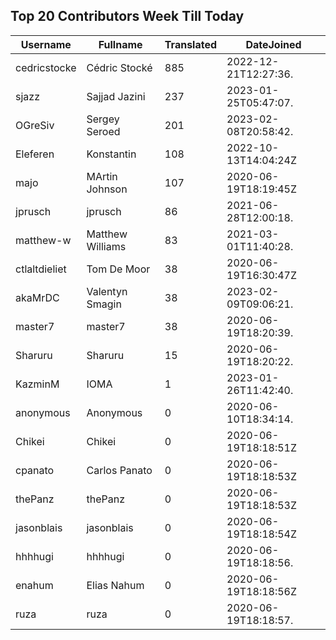 ## Top 20 Contributors Week Till Today ##
|Username|Fullname|Translated|DateJoined|
|--------|--------|----------|----------|
|cedricstocke|Cédric Stocké|885|2022-12-21T12:27:36.|
|sjazz|Sajjad Jazini|237|2023-01-25T05:47:07.|
|OGreSiv|Sergey Seroed|201|2023-02-08T20:58:42.|
|Eleferen|Konstantin|108|2022-10-13T14:04:24Z|
|majo|MArtin Johnson|107|2020-06-19T18:19:45Z|
|jprusch|jprusch|86|2021-06-28T12:00:18.|
|matthew-w|Matthew Williams|83|2021-03-01T11:40:28.|
|ctlaltdieliet|Tom De Moor|38|2020-06-19T16:30:47Z|
|akaMrDC|Valentyn Smagin|38|2023-02-09T09:06:21.|
|master7|master7|38|2020-06-19T18:20:39.|
|Sharuru|Sharuru|15|2020-06-19T18:20:22.|
|KazminM|IOMA|1|2023-01-26T11:42:40.|
|anonymous|Anonymous|0|2020-06-10T18:34:14.|
|Chikei|Chikei|0|2020-06-19T18:18:51Z|
|cpanato|Carlos Panato|0|2020-06-19T18:18:53Z|
|thePanz|thePanz|0|2020-06-19T18:18:53Z|
|jasonblais|jasonblais|0|2020-06-19T18:18:54Z|
|hhhhugi|hhhhugi|0|2020-06-19T18:18:56.|
|enahum|Elias  Nahum|0|2020-06-19T18:18:56Z|
|ruza|ruza|0|2020-06-19T18:18:57.|
